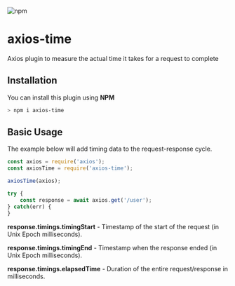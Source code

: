 ![npm](https://img.shields.io/npm/v/axios-time)


# axios-time
Axios plugin to measure the actual time it takes for a request to complete

## Installation
You can install this plugin using **NPM**
```bash
> npm i axios-time
```

## Basic Usage
The example below will add timing data to the request-response cycle.
```js
const axios = require('axios');
const axiosTime = require('axios-time');

axiosTime(axios);

try {
    const response = await axios.get('/user');
} catch(err) {
}
```

**response.timings.timingStart** - Timestamp of the start of the request (in Unix Epoch milliseconds).

**response.timings.timingEnd** - Timestamp when the response ended (in Unix Epoch milliseconds).

**response.timings.elapsedTime** - Duration of the entire request/response in milliseconds.
